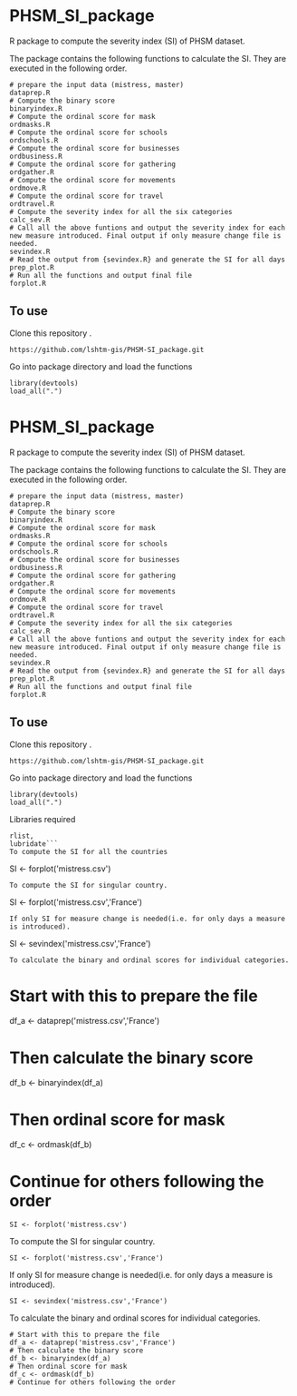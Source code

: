 # PHSM_SI_package

R package to compute the severity index (SI) of PHSM dataset. 

The package contains the following functions to calculate the SI. They are executed in the following order.
```
# prepare the input data (mistress, master)
dataprep.R 
# Compute the binary score 	
binaryindex.R
# Compute the ordinal score for mask
ordmasks.R
# Compute the ordinal score for schools
ordschools.R
# Compute the ordinal score for businesses
ordbusiness.R
# Compute the ordinal score for gathering
ordgather.R
# Compute the ordinal score for movements
ordmove.R
# Compute the ordinal score for travel
ordtravel.R
# Compute the severity index for all the six categories
calc_sev.R
# Call all the above funtions and output the severity index for each new measure introduced. Final output if only measure change file is needed.
sevindex.R
# Read the output from {sevindex.R} and generate the SI for all days
prep_plot.R
# Run all the functions and output final file
forplot.R
```

## To use
Clone this repository .

```https://github.com/lshtm-gis/PHSM-SI_package.git```

Go into package directory and load the functions
```
library(devtools)
load_all(".")
```
# PHSM_SI_package

R package to compute the severity index (SI) of PHSM dataset. 

The package contains the following functions to calculate the SI. They are executed in the following order.
```
# prepare the input data (mistress, master)
dataprep.R 
# Compute the binary score 	
binaryindex.R
# Compute the ordinal score for mask
ordmasks.R
# Compute the ordinal score for schools
ordschools.R
# Compute the ordinal score for businesses
ordbusiness.R
# Compute the ordinal score for gathering
ordgather.R
# Compute the ordinal score for movements
ordmove.R
# Compute the ordinal score for travel
ordtravel.R
# Compute the severity index for all the six categories
calc_sev.R
# Call all the above funtions and output the severity index for each new measure introduced. Final output if only measure change file is needed.
sevindex.R
# Read the output from {sevindex.R} and generate the SI for all days
prep_plot.R
# Run all the functions and output final file
forplot.R
```

## To use
Clone this repository .

```https://github.com/lshtm-gis/PHSM-SI_package.git```

Go into package directory and load the functions
```
library(devtools)
load_all(".")
```
Libraries required
``` tidyverse,
rlist,
lubridate```
To compute the SI for all the countries
```
SI <- forplot('mistress.csv')
```
To compute the SI for singular country.
```
SI <- forplot('mistress.csv','France')
```
If only SI for measure change is needed(i.e. for only days a measure is introduced).
```
SI <- sevindex('mistress.csv','France')
```
To calculate the binary and ordinal scores for individual categories.
```
# Start with this to prepare the file
df_a <- dataprep('mistress.csv','France')
# Then calculate the binary score
df_b <- binaryindex(df_a)
# Then ordinal score for mask
df_c <- ordmask(df_b)
# Continue for others following the order 
```
SI <- forplot('mistress.csv')
```
To compute the SI for singular country.
```
SI <- forplot('mistress.csv','France')
```
If only SI for measure change is needed(i.e. for only days a measure is introduced).
```
SI <- sevindex('mistress.csv','France')
```
To calculate the binary and ordinal scores for individual categories.
```
# Start with this to prepare the file
df_a <- dataprep('mistress.csv','France')
# Then calculate the binary score
df_b <- binaryindex(df_a)
# Then ordinal score for mask
df_c <- ordmask(df_b)
# Continue for others following the order 
```
